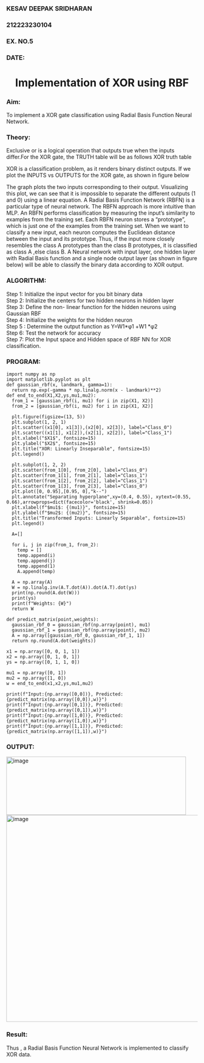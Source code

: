 <H3>KESAV DEEPAK SRIDHARAN</H3>
<H3>212223230104</H3>
<H3>EX. NO.5</H3>
<H3>DATE:</H3>
<H1 ALIGN =CENTER>Implementation of XOR  using RBF</H1>
<H3>Aim:</H3>
To implement a XOR gate classification using Radial Basis Function  Neural Network.

<H3>Theory:</H3>
<P>Exclusive or is a logical operation that outputs true when the inputs differ.For the XOR gate, the TRUTH table will be as follows XOR truth table </P>

<P>XOR is a classification problem, as it renders binary distinct outputs. If we plot the INPUTS vs OUTPUTS for the XOR gate, as shown in figure below </P>




<P>The graph plots the two inputs corresponding to their output. Visualizing this plot, we can see that it is impossible to separate the different outputs (1 and 0) using a linear equation.
A Radial Basis Function Network (RBFN) is a particular type of neural network. The RBFN approach is more intuitive than MLP. An RBFN performs classification by measuring the input’s similarity to examples from the training set. Each RBFN neuron stores a “prototype”, which is just one of the examples from the training set. When we want to classify a new input, each neuron computes the Euclidean distance between the input and its prototype. Thus, if the input more closely resembles the class A prototypes than the class B prototypes, it is classified as class A ,else class B.
A Neural network with input layer, one hidden layer with Radial Basis function and a single node output layer (as shown in figure below) will be able to classify the binary data according to XOR output.
</P>





<H3>ALGORITHM:</H3>
Step 1: Initialize the input  vector for you bit binary data<Br>
Step 2: Initialize the centers for two hidden neurons in hidden layer<Br>
Step 3: Define the non- linear function for the hidden neurons using Gaussian RBF<br>
Step 4: Initialize the weights for the hidden neuron <br>
Step 5 : Determine the output  function as 
                 Y=W1*φ1 +W1 *φ2 <br>
Step 6: Test the network for accuracy<br>
Step 7: Plot the Input space and Hidden space of RBF NN for XOR classification.

<H3>PROGRAM:</H3>

```
import numpy as np
import matplotlib.pyplot as plt
def gaussian_rbf(x, landmark, gamma=1):
  return np.exp(-gamma * np.linalg.norm(x - landmark)**2)
def end_to_end(X1,X2,ys,mu1,mu2):
  from_1 = [gaussian_rbf(i, mu1) for i in zip(X1, X2)]
  from_2 = [gaussian_rbf(i, mu2) for i in zip(X1, X2)]
  
  plt.figure(figsize=(13, 5))
  plt.subplot(1, 2, 1)
  plt.scatter((x1[0], x1[3]),(x2[0], x2[3]), label="Class_0")
  plt.scatter((x1[1], x1[2]),(x2[1], x2[2]), label="Class_1")
  plt.xlabel("$X1$", fontsize=15)
  plt.ylabel("$X2$", fontsize=15)
  plt.title("XOR: Linearly Inseparable", fontsize=15)
  plt.legend()

  plt.subplot(1, 2, 2)
  plt.scatter(from_1[0], from_2[0], label="Class_0")
  plt.scatter(from_1[1], from_2[1], label="Class_1")
  plt.scatter(from_1[2], from_2[2], label="Class_1")
  plt.scatter(from_1[3], from_2[3], label="Class_0")
  plt.plot([0, 0.95],[0.95, 0],"k--")
  plt.annotate("Separating hyperplane",xy=(0.4, 0.55), xytext=(0.55, 0.66),arrowprops=dict(facecolor='black', shrink=0.05))
  plt.xlabel(f"$mu1$: {(mu1)}", fontsize=15)
  plt.ylabel(f"$mu2$: {(mu2)}", fontsize=15)
  plt.title("Transformed Inputs: Linearly Separable", fontsize=15)
  plt.legend()

  A=[]

  for i, j in zip(from_1, from_2):
    temp = []
    temp.append(i)
    temp.append(j)
    temp.append(1)
    A.append(temp)

  A = np.array(A)
  W = np.linalg.inv(A.T.dot(A)).dot(A.T).dot(ys)
  print(np.round(A.dot(W)))
  print(ys)
  print(f"Weights: {W}")
  return W

def predict_matrix(point,weights):
  gaussian_rbf_0 = gaussian_rbf(np.array(point), mu1)
  gaussian_rbf_1 = gaussian_rbf(np.array(point), mu2)
  A = np.array([gaussian_rbf_0, gaussian_rbf_1, 1])
  return np.round(A.dot(weights))

x1 = np.array([0, 0, 1, 1])
x2 = np.array([0, 1, 0, 1])
ys = np.array([0, 1, 1, 0])

mu1 = np.array([0, 1])
mu2 = np.array([1, 0])
w = end_to_end(x1,x2,ys,mu1,mu2)

print(f"Input:{np.array([0,0])}, Predicted: {predict_matrix(np.array([0,0]),w)}")
print(f"Input:{np.array([0,1])}, Predicted: {predict_matrix(np.array([0,1]),w)}")
print(f"Input:{np.array([1,0])}, Predicted: {predict_matrix(np.array([1,0]),w)}")
print(f"Input:{np.array([1,1])}, Predicted: {predict_matrix(np.array([1,1]),w)}")

```

<H3>OUTPUT:</H3>
<img width="473" height="153" alt="image" src="https://github.com/user-attachments/assets/ce5ecac3-492b-4714-bb96-f5f34f6ca728" />

<img width="1221" height="543" alt="image" src="https://github.com/user-attachments/assets/d59ee3fc-df3e-43a1-8df3-10756df90b76" />

<H3>Result:</H3>
Thus , a Radial Basis Function Neural Network is implemented to classify XOR data.








